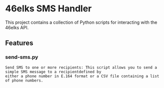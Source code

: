 # 46elks SMS Handler

This project contains a collection of Python scripts for interacting with the 46elks API.

## Features

### send-sms.py

    Send SMS to one or more recipients: This script allows you to send a simple SMS message to a recipientdefined by
    either a phone number in E.164 format or a CSV file containing a list of phone numbers.